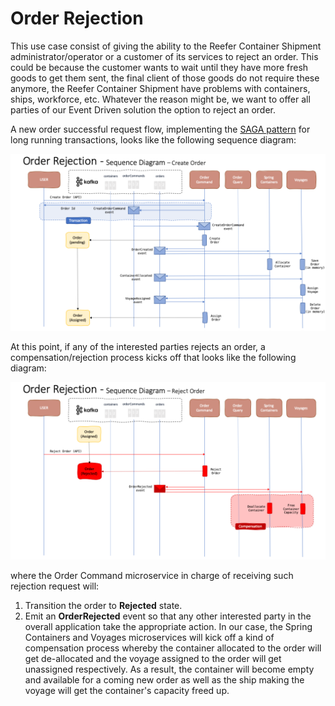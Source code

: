 # Order Rejection

This use case consist of giving the ability to the Reefer Container Shipment administrator/operator or a customer of its services to reject an order. This could be because the customer wants to wait until they have more fresh goods to get them sent, the final client of those goods do not require these anymore, the Reefer Container Shipment have problems with containers, ships, workforce, etc. Whatever the reason might be, we want to offer all parties of our Event Driven solution the option to reject an order.

A new order successful request flow, implementing the [SAGA pattern](https://ibm-cloud-architecture.github.io/refarch-eda/design-patterns/saga/) for long running transactions, looks like the following sequence diagram:

![saga](images/Slide1.png)

At this point, if any of the interested parties rejects an order, a compensation/rejection process kicks off that looks like the following diagram:

![rejection](images/Slide2.png)

where the Order Command microservice in charge of receiving such rejection request will:

1. Transition the order to **Rejected** state.
2. Emit an **OrderRejected** event so that any other interested party in the overall application take the appropriate action. In our case, the Spring Containers and Voyages microservices will kick off a kind of compensation process whereby the container allocated to the order will get de-allocated and the voyage assigned to the order will get unassigned respectively. As a result, the container will become empty and available for a coming new order as well as the ship making the voyage will get the container's capacity freed up.
